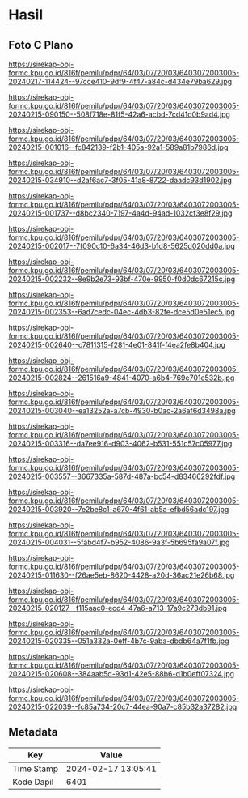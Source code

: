 # Hasil

## Foto C Plano

https://sirekap-obj-formc.kpu.go.id/816f/pemilu/pdpr/64/03/07/20/03/6403072003005-20240217-114424--97cce410-9df9-4f47-a84c-d434e79ba629.jpg

https://sirekap-obj-formc.kpu.go.id/816f/pemilu/pdpr/64/03/07/20/03/6403072003005-20240215-090150--508f718e-81f5-42a6-acbd-7cd41d0b9ad4.jpg

https://sirekap-obj-formc.kpu.go.id/816f/pemilu/pdpr/64/03/07/20/03/6403072003005-20240215-001016--fc842139-f2b1-405a-92a1-589a81b7986d.jpg

https://sirekap-obj-formc.kpu.go.id/816f/pemilu/pdpr/64/03/07/20/03/6403072003005-20240215-034910--d2af6ac7-3f05-41a8-8722-daadc93d1902.jpg

https://sirekap-obj-formc.kpu.go.id/816f/pemilu/pdpr/64/03/07/20/03/6403072003005-20240215-001737--d8bc2340-7197-4a4d-94ad-1032cf3e8f29.jpg

https://sirekap-obj-formc.kpu.go.id/816f/pemilu/pdpr/64/03/07/20/03/6403072003005-20240215-002017--7f090c10-6a34-46d3-b1d8-5625d020dd0a.jpg

https://sirekap-obj-formc.kpu.go.id/816f/pemilu/pdpr/64/03/07/20/03/6403072003005-20240215-002232--8e9b2e73-93bf-470e-9950-f0d0dc67215c.jpg

https://sirekap-obj-formc.kpu.go.id/816f/pemilu/pdpr/64/03/07/20/03/6403072003005-20240215-002353--6ad7cedc-04ec-4db3-82fe-dce5d0e51ec5.jpg

https://sirekap-obj-formc.kpu.go.id/816f/pemilu/pdpr/64/03/07/20/03/6403072003005-20240215-002640--c7811315-f281-4e01-841f-f4ea2fe8b404.jpg

https://sirekap-obj-formc.kpu.go.id/816f/pemilu/pdpr/64/03/07/20/03/6403072003005-20240215-002824--261516a9-4841-4070-a6b4-769e701e532b.jpg

https://sirekap-obj-formc.kpu.go.id/816f/pemilu/pdpr/64/03/07/20/03/6403072003005-20240215-003040--ea13252a-a7cb-4930-b0ac-2a6af6d3498a.jpg

https://sirekap-obj-formc.kpu.go.id/816f/pemilu/pdpr/64/03/07/20/03/6403072003005-20240215-003316--da7ee916-d903-4062-b531-551c57c05977.jpg

https://sirekap-obj-formc.kpu.go.id/816f/pemilu/pdpr/64/03/07/20/03/6403072003005-20240215-003557--3667335a-587d-487a-bc54-d83466292fdf.jpg

https://sirekap-obj-formc.kpu.go.id/816f/pemilu/pdpr/64/03/07/20/03/6403072003005-20240215-003920--7e2be8c1-a670-4f61-ab5a-efbd56adc197.jpg

https://sirekap-obj-formc.kpu.go.id/816f/pemilu/pdpr/64/03/07/20/03/6403072003005-20240215-004031--5fabd4f7-b952-4086-9a3f-5b695fa9a07f.jpg

https://sirekap-obj-formc.kpu.go.id/816f/pemilu/pdpr/64/03/07/20/03/6403072003005-20240215-011630--f26ae5eb-8620-4428-a20d-36ac21e26b68.jpg

https://sirekap-obj-formc.kpu.go.id/816f/pemilu/pdpr/64/03/07/20/03/6403072003005-20240215-020127--f115aac0-ecd4-47a6-a713-17a9c273db91.jpg

https://sirekap-obj-formc.kpu.go.id/816f/pemilu/pdpr/64/03/07/20/03/6403072003005-20240215-020335--051a332a-0eff-4b7c-9aba-dbdb64a7f1fb.jpg

https://sirekap-obj-formc.kpu.go.id/816f/pemilu/pdpr/64/03/07/20/03/6403072003005-20240215-020608--384aab5d-93d1-42e5-88b6-d1b0eff07324.jpg

https://sirekap-obj-formc.kpu.go.id/816f/pemilu/pdpr/64/03/07/20/03/6403072003005-20240215-022039--fc85a734-20c7-44ea-90a7-c85b32a37282.jpg


## Metadata

| Key        | Value               |
| ---------- | ------------------- |
| Time Stamp | 2024-02-17 13:05:41 |
| Kode Dapil | 6401                |



